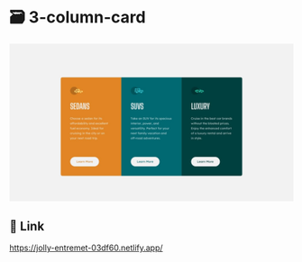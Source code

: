 # 🗃 3-column-card
<img src="./design/desktop-design.jpg" />

## 👀 Link
https://jolly-entremet-03df60.netlify.app/

